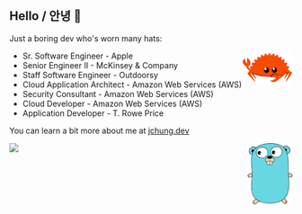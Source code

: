 ## Hello / 안녕 👋

Just a boring dev who's worn many hats:

<img align="right" width="90px" src="images/rustacean-flat-gesture.png" />

* Sr. Software Engineer - Apple
* Senior Engineer II - McKinsey & Company
* Staff Software Engineer - Outdoorsy
* Cloud Application Architect - Amazon Web Services (AWS)
* Security Consultant - Amazon Web Services (AWS)
* Cloud Developer - Amazon Web Services (AWS)
* Application Developer - T. Rowe Price

You can learn a bit more about me at [jchung.dev](https://jchung.dev)

<img align="right" width="80px" src="images/gopher.svg" />

![](https://github-readme-stats.vercel.app/api/top-langs/?username=jameschung&hide_border=true&layout=compact&theme=dark)
